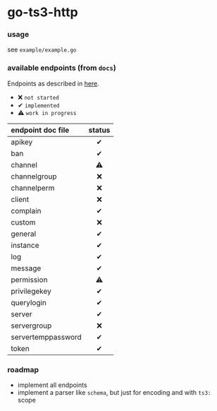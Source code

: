 # go-ts3-http

### usage
see `example/example.go`

### available endpoints (from `docs`)

Endpoints as described in [here](https://community.teamspeak.com/t/webquery-discussion-help-3-12-0-onwards/7184).

- ❌ `not started`
- ✔ `implemented`
- ⚠ `work in progress`

| endpoint doc file | status |
|:---|:---:|
| apikey | ✔ |
| ban | ✔ |
| channel | ⚠ |
| channelgroup | ❌ |
| channelperm | ❌ |
| client | ❌ |
| complain | ✔ |
| custom | ❌ |
| general | ✔ |
| instance | ✔ |
| log | ✔ |
| message | ✔ |
| permission | ⚠ |
| privilegekey | ✔ |
| querylogin | ✔ |
| server | ✔ |
| servergroup | ❌ |
| servertemppassword | ✔ |
| token | ✔ |

### roadmap

- implement all endpoints
- implement a parser like `schema`, but just for encoding and with `ts3:` scope
